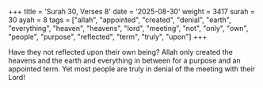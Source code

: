 +++
title = 'Surah 30, Verses 8'
date = '2025-08-30'
weight = 3417
surah = 30
ayah = 8
tags = ["allah", "appointed", "created", "denial", "earth", "everything", "heaven", "heavens", "lord", "meeting", "not", "only", "own", "people", "purpose", "reflected", "term", "truly", "upon"]
+++

Have they not reflected upon their own being? Allah only created the heavens and the earth and everything in between for a purpose and an appointed term. Yet most people are truly in denial of the meeting with their Lord!